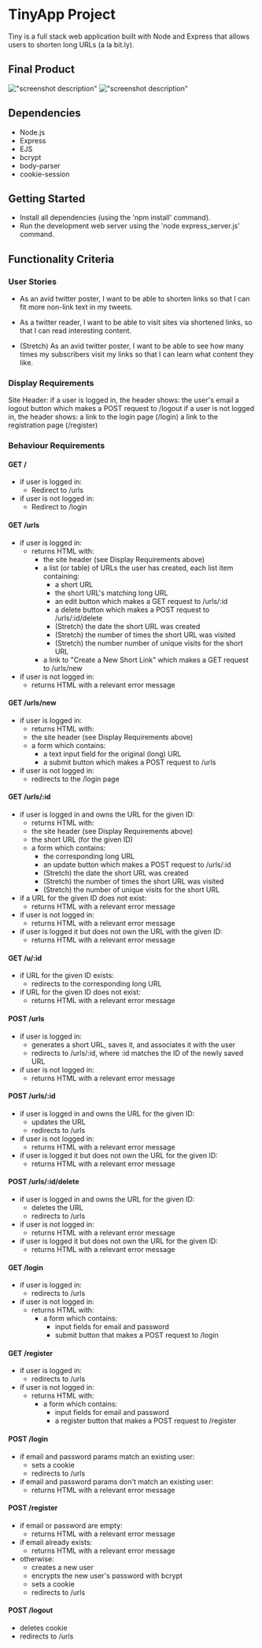 # TinyApp Project

Tiny is a full stack web application built with Node and Express that allows users to shorten long URLs (a la bit.ly).

## Final Product

!["screenshot description"](#)
!["screenshot description"](#)

## Dependencies

- Node.js
- Express
- EJS
- bcrypt
- body-parser
- cookie-session

## Getting Started

- Install all dependencies (using the 'npm install' command).
- Run the development web server using the 'node express_server.js' command.

## Functionality Criteria

### User Stories
- As an avid twitter poster, 
I want to be able to shorten links 
so that I can fit more non-link text in my tweets.

- As a twitter reader, 
I want to be able to visit sites via shortened links, 
so that I can read interesting content.

- (Stretch) As an avid twitter poster, 
I want to be able to see how many times my subscribers visit my links 
so that I can learn what content they like.

### Display Requirements
Site Header:
if a user is logged in, the header shows:
the user's email
a logout button which makes a POST request to /logout
if a user is not logged in, the header shows:
a link to the login page (/login)
a link to the registration page (/register)

### Behaviour Requirements

#### GET /

- if user is logged in:
  - Redirect to /urls
- if user is not logged in:
  - Redirect to /login

#### GET /urls

- if user is logged in:
  - returns HTML with:
    - the site header (see Display Requirements above)
    - a list (or table) of URLs the user has created, each list item containing:
      - a short URL
      - the short URL's matching long URL
      - an edit button which makes a GET request to /urls/:id
      - a delete button which makes a POST request to /urls/:id/delete
      - (Stretch) the date the short URL was created
      - (Stretch) the number of times the short URL was visited
      - (Stretch) the number number of unique visits for the short URL
    - a link to "Create a New Short Link" which makes a GET request to /urls/new
- if user is not logged in:
  - returns HTML with a relevant error message

#### GET /urls/new

- if user is logged in:
  - returns HTML with:
  - the site header (see Display Requirements above)
  - a form which contains:
    - a text input field for the original (long) URL
    - a submit button which makes a POST request to /urls
- if user is not logged in:
  - redirects to the /login page

#### GET /urls/:id

- if user is logged in and owns the URL for the given ID:
  - returns HTML with:
  - the site header (see Display Requirements above)
  - the short URL (for the given ID)
  - a form which contains:
    - the corresponding long URL
    - an update button which makes a POST request to /urls/:id
    - (Stretch) the date the short URL was created
    - (Stretch) the number of times the short URL was visited
    - (Stretch) the number of unique visits for the short URL
- if a URL for the given ID does not exist:
  - returns HTML with a relevant error message
- if user is not logged in:
  - returns HTML with a relevant error message
- if user is logged it but does not own the URL with the given ID:
  - returns HTML with a relevant error message

#### GET /u/:id

- if URL for the given ID exists:
  - redirects to the corresponding long URL
- if URL for the given ID does not exist:
  - returns HTML with a relevant error message

#### POST /urls

- if user is logged in:
  - generates a short URL, saves it, and associates it with the user
  - redirects to /urls/:id, where :id matches the ID of the newly saved URL
- if user is not logged in:
  - returns HTML with a relevant error message

#### POST /urls/:id

- if user is logged in and owns the URL for the given ID:
  - updates the URL
  - redirects to /urls
- if user is not logged in:
  - returns HTML with a relevant error message
- if user is logged it but does not own the URL for the given ID:
  - returns HTML with a relevant error message
  
#### POST /urls/:id/delete

- if user is logged in and owns the URL for the given ID:
  - deletes the URL
  - redirects to /urls
- if user is not logged in:
  - returns HTML with a relevant error message
- if user is logged it but does not own the URL for the given ID:
  - returns HTML with a relevant error message

#### GET /login

- if user is logged in:
  - redirects to /urls
- if user is not logged in:
  - returns HTML with:
    - a form which contains:
      - input fields for email and password
      - submit button that makes a POST request to /login

#### GET /register

- if user is logged in:
  - redirects to /urls
- if user is not logged in:
  - returns HTML with:
    - a form which contains:
      - input fields for email and password
      - a register button that makes a POST request to /register

#### POST /login

- if email and password params match an existing user:
  - sets a cookie
  - redirects to /urls
- if email and password params don't match an existing user:
  - returns HTML with a relevant error message

#### POST /register

- if email or password are empty:
  - returns HTML with a relevant error message
- if email already exists:
  - returns HTML with a relevant error message
- otherwise:
  - creates a new user
  - encrypts the new user's password with bcrypt
  - sets a cookie
  - redirects to /urls

#### POST /logout

- deletes cookie
- redirects to /urls